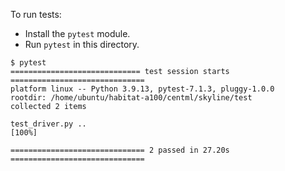 To run tests:
* Install the `pytest` module.
* Run `pytest` in this directory.

```
$ pytest
============================= test session starts ==============================
platform linux -- Python 3.9.13, pytest-7.1.3, pluggy-1.0.0
rootdir: /home/ubuntu/habitat-a100/centml/skyline/test
collected 2 items

test_driver.py ..                                                        [100%]

============================== 2 passed in 27.20s ==============================
```
